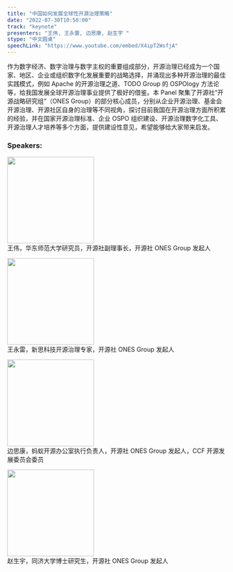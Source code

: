 ```yaml
---
title: "中国如何发展全球性开源治理策略"
date: "2022-07-30T10:50:00" 
track: "keynote"
presenters: "王伟, 王永雷, 边思康, 赵生宇 "
stype: "中文圆桌"
speechLink: "https://www.youtube.com/embed/X4ipT2WsfjA"
---
```

作为数字经济、数字治理与数字主权的重要组成部分，开源治理已经成为一个国家、地区、企业或组织数字化发展重要的战略选择，并涌现出多种开源治理的最佳实践模式，例如 Apache 的开源治理之道、TODO Group 的 OSPOlogy 方法论等，给我国发展全球开源治理事业提供了极好的借鉴。本 Panel 聚集了开源社“开源战略研究组”（ONES Group）的部分核心成员，分别从企业开源治理、基金会开源治理、开源社区自身的治理等不同视角，探讨目前我国在开源治理方面所积累的经验，并在国家开源治理标准、企业 OSPO 组织建设、开源治理数字化工具、开源治理人才培养等多个方面，提供建设性意见，希望能够给大家带来启发。

### Speakers: 
<img src="images/speaker/2010.png" width="200" /><br>
王伟，华东师范大学研究员，开源社副理事长，开源社 ONES Group 发起人

<img src="images/speaker/2010_1.png" width="200" /><br>
王永雷，新思科技开源治理专家，开源社 ONES Group 发起人

<img src="images/speaker/2010_2.png" width="200" /><br>
边思康，蚂蚁开源办公室执行负责人，开源社 ONES Group 发起人，CCF 开源发展委员会委员

<img src="images/speaker/2010_3.png" width="200" /><br>
赵生宇，同济大学博士研究生，开源社 ONES Group 发起人